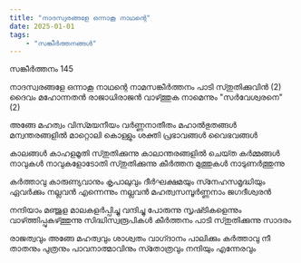 ```yaml
---
title: "നാദസ്വരങ്ങളേ ഒന്നാകൂ നാഥന്റെ"
date: 2025-01-01
tags:
    - "സങ്കീർത്തനങ്ങൾ"
---
```


സങ്കീർത്തനം 145

നാദസ്വരങ്ങളേ ഒന്നാകൂ നാഥന്റെ
നാമസങ്കീർത്തനം പാടി സ്‍തുതിക്കുവിൻ (2)
ദൈവം മഹോന്നതൻ രാജാധിരാജൻ
വാഴ്‍ത്തുക നാമെന്നും "സർവേശ്വരനെ" (2)

അങ്ങേ മഹത്വം വിസ്‍മയനീയം
വർണ്ണനാതീതം മഹാൽഭുതങ്ങൾ
മന്വന്തരങ്ങളിൽ മാറ്റൊലി കൊള്ളും
ശക്തി പ്രഭാവങ്ങൾ വൈഭവങ്ങൾ

കാലങ്ങൾ കാഹളമൂതി സ്‍തുതിക്കുന്നു
കാലാന്തരങ്ങളിൽ ചെയ്‍ത കർമ്മങ്ങൾ
നാവുകൾ നാവുകളോടോതി സ്‍തുതിക്കുന്നു
കീർത്തന മുത്തുകൾ നാടുണർത്തുന്നു

കർത്താവു കാരുണ്യവാനും കൃപാലുവും
ദീർഘക്ഷമയും സ്‍നേഹസമൃദ്ധിയും
ഏവർക്കും നല്ലവൻ എന്നെന്നും നല്ലവൻ
മഹത്വസമ്പൂർണ്ണനാം ജഗദീശ്വരൻ

നന്ദിയാം മഞ്ജുള മാലകളർപ്പിച്ചു
വന്ദിച്ചു പോരുന്നു സൃഷ്‍ടികളെന്നും
വാഴ്‍ത്തിപ്പുകഴ്‍ത്തുന്നു സിദ്ധിസ്വരൂപികൾ
കീർത്തനം പാടി സ്‍തുതിക്കുന്നു സാദരം

രാജത്വവും അങ്ങേ മഹത്വവും ശാശ്വതം
വാഗ്‍ദാനം പാലിക്കും കർത്താവു നീ
താതനും പുത്രനും പാവനാത്മാവിനും
സ്‍തോത്രവും നന്ദിയും എന്നേരവും
